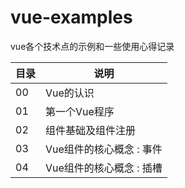 # vue-examples
vue各个技术点的示例和一些使用心得记录

目录 | 说明
---|---
00 | Vue的认识
01 | 第一个Vue程序
02 | 组件基础及组件注册
03 | Vue组件的核心概念 : 事件 
04 | Vue组件的核心概念 : 插槽


